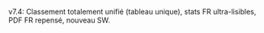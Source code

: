 v7.4: Classement totalement unifié (tableau unique), stats FR ultra-lisibles, PDF FR repensé, nouveau SW.